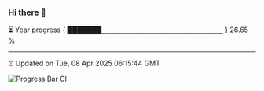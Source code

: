 ### Hi there 👋

⏳ Year progress { ███████▁▁▁▁▁▁▁▁▁▁▁▁▁▁▁▁▁▁▁▁▁▁▁ } 26.65 %

---

⏰ Updated on Tue, 08 Apr 2025 06:15:44 GMT

![Progress Bar CI](https://github.com/Shyam-Makwana/GitHub-Actions-Demo/workflows/Progress%20Bar%20CI/badge.svg)
